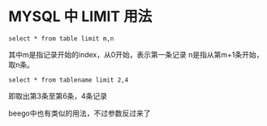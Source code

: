 # MYSQL 中 LIMIT 用法

```
select * from table limit m,n
```
其中m是指记录开始的index，从0开始，表示第一条记录
n是指从第m+1条开始，取n条。

```
select * from tablename limit 2,4
```
即取出第3条至第6条，4条记录

beego中也有类似的用法，不过参数反过来了